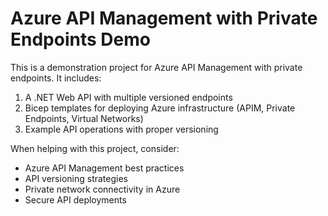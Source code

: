 <!-- Use this file to provide workspace-specific custom instructions to Copilot. For more details, visit https://code.visualstudio.com/docs/copilot/copilot-customization#_use-a-githubcopilotinstructionsmd-file -->

# Azure API Management with Private Endpoints Demo

This is a demonstration project for Azure API Management with private endpoints. It includes:

1. A .NET Web API with multiple versioned endpoints
2. Bicep templates for deploying Azure infrastructure (APIM, Private Endpoints, Virtual Networks)
3. Example API operations with proper versioning

When helping with this project, consider:
- Azure API Management best practices
- API versioning strategies
- Private network connectivity in Azure
- Secure API deployments
